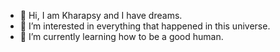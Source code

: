 - 👋 Hi, I am Kharapsy and I have dreams.
- 👀 I’m interested in everything that happened in this universe.
- 🌱 I’m currently learning how to be a good human.


<!---
A ✨ special ✨ repository because its `README.md` (this file) appears on your GitHub profile.
You can click the Preview link to take a look at your changes.
--->
